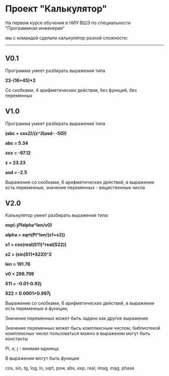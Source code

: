 # Проект "Калькулятор"

На первом курсе обучения в НИУ ВШЭ по специальности "Программная инженерия"

мы с командой сделали калькулятор разной сложности:

**************************************************************

## V0.1

Программа умеет разбирать выражения типа

__23-(16+45)*2__

Со скобками, 4 арифметических действия, без функций, без переменных

## V1.0

Программа умеет разбирать выражения типа

__(abc + xxx*2)/(z^3*(asd- -50))__

__abc = 5.34__

__xxx = -97.12__

__z = 23.23__

__asd = -2.5__

Выражение со скобками, 6 арифметических действий, в выражении есть переменные, значение переменных - вещественные числа

## V2.0

Калькулятор умеет разбирать выражения типа:

__exp(-j*PI*alpha*len/v0)__

__alpha = sqrt(PI*len/(s1+s2))__

__s1 = cos(real(S11)*real(S22))__

__s2 = (sin(S11*S22))^2__

__len = 191.76__

__v0 = 299.799__

__S11 = -0.01-0.92j__

__S22 = 0.0001+0.997j__

Выражение со скобками, 6 арифметических действий, в выражении есть переменные и функции, 

Значение переменных может быть задано как другое выражение

Значение переменных может быть комплексным числом, библиотекой комплексных чисел пользоваться можно
в выражении могут быть константы

PI, e, j - мнимая единица

В выражении могут быть функции

cos, sin, tg, log, ln, sqrt, pow, abs, exp, real, imag, mag, phase
